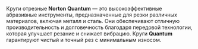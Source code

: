 Круги отрезные **Norton Quantum** — это высокоэффективные абразивные инструменты, предназначенные для резки различных материалов, включая металл и сталь. Они обеспечивают отличную производительность и долговечность благодаря передовой технологии, которая улучшает резание и снижает вибрацию. Круги **Quantum** гарантируют чистый и точный рез с минимальным износом.
